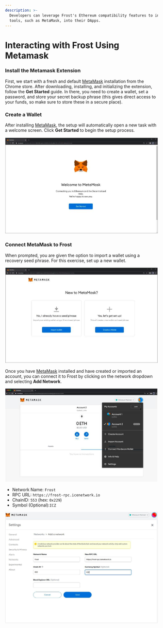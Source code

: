 ```yaml
---
description: >-
  Developers can leverage Frost's Ethereum compatibility features to integrate
  tools, such as MetaMask, into their DApps.
---
```


# Interacting with Frost Using Metamask

### Install the Metamask Extension

First, we start with a fresh and default [MetaMask](https://metamask.io) installation from the Chrome store. After downloading, installing, and initializing the extension, follow the **Get Started** guide. In there, you need to create a wallet, set a password, and store your secret backup phrase (this gives direct access to your funds, so make sure to store these in a secure place).

### Create a Wallet

After installing [MetaMask](https://metamask.io), the setup will automatically open a new task with a welcome screen. Click **Get Started** to begin the setup process.

![](../../.gitbook/assets/1.jpg)

### Connect MetaMask to Frost <a href="#connect-metamask-to-moonbeam" id="connect-metamask-to-moonbeam"></a>

When prompted, you are given the option to import a wallet using a recovery seed phrase. For this exercise, set up a new wallet.

![](<../../.gitbook/assets/2 (1).jpg>)

Once you have [MetaMask](https://metamask.io) installed and have created or imported an account, you can connect it to Frost by clicking on the network dropdown and selecting **Add Network**.

![](../../.gitbook/assets/3.jpg)

* Network Name: `Frost`
* RPC URL: `https://frost-rpc.icenetwork.io`
* ChainID: `553` (hex: `0x229`)
* Symbol (Optional):`ICZ`

![](<../../.gitbook/assets/4 (1).jpg>)

